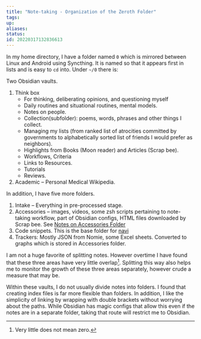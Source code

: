 ```yaml
---
title: "Note-taking - Organization of the Zeroth Folder"
tags:
up:
aliases:
status:
id: 20220317132836613
---
```




In my home directory, I have a folder named `0` which is mirrored between Linux and Android using Syncthing. It is named so that it appears first in lists and is easy to `cd` into. Under `~/0` there is:

Two Obsidian vaults.

1. Think box
   - For thinking, deliberating opinions, and questioning myself
   - Daily routines and situational routines, mental models.
   - Notes on people.
   - Collection(subfolder): poems, words, phrases and other things I collect.
   - Managing my lists (from ranked list of atrocities committed by governments to alphabetically sorted list of friends I would prefer as neighbors).
   - Highlights from Books (Moon reader) and Articles (Scrap bee).
   - Workflows, Criteria
   - Links to Resources.
   - Tutorials
   - Reviews.
2. Academic – Personal Medical Wikipedia.

In addition, I have five more folders.

1. Intake – Everything in pre-processed stage.
2. Accessories – images, videos, some zsh scripts pertaining to note-taking workflow, part of Obsidian configs, HTML files downloaded by Scrap bee. See [Notes on Accessories Folder](/digital-garden/notes_on_accessories_folder)
3. Code snippets. This is the base folder for [navi][1]
4. Trackers: Mostly JSON from Nomie, some Excel sheets. Converted to graphs which is stored in Accessories folder.

I am not a huge favorite of splitting notes. However overtime I have found that these three areas have very little overlap[^1]. Splitting this way also helps me to monitor the growth of these three areas separately, however crude a measure that may be.

Within these vaults, I do not usually divide notes into folders. I found that creating index files is far more flexible than folders. In addition, I like the simplicity of linking by wrapping with double brackets without worrying about the paths. While Obsidian has magic configs that allow this even if the notes are in a separate folder, taking that route will restrict me to Obsidian.

[^1]: Very little does not mean zero. 

[1]: https://github.com/denisidoro/navi